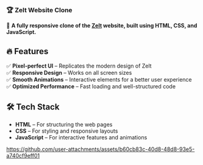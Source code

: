 ### 🏆 Zelt Website Clone  

🚀 **A fully responsive clone of the [Zelt](https://zelt.app/) website, built using HTML, CSS, and JavaScript.**  
 

## 🔥 Features  
✅ **Pixel-perfect UI** – Replicates the modern design of Zelt  
✅ **Responsive Design** – Works on all screen sizes  
✅ **Smooth Animations** – Interactive elements for a better user experience  
✅ **Optimized Performance** – Fast loading and well-structured code  

## 🛠️ Tech Stack  
- **HTML** – For structuring the web pages  
- **CSS** – For styling and responsive layouts  
- **JavaScript** – For interactive features and animations  


https://github.com/user-attachments/assets/b60cb83c-40d8-48d8-93e5-a740cf9eff01

